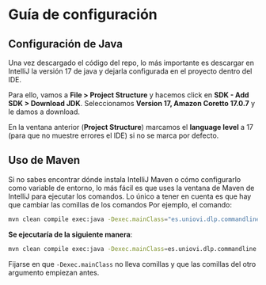 # Guía de configuración

## Configuración de Java

Una vez descargado el código del repo, lo más importante es descargar en IntelliJ la versión 17 de java y dejarla
configurada en el proyecto dentro del IDE.

Para ello, vamos a **File > Project Structure** y hacemos click en **SDK - Add SDK > Download JDK**. Seleccionamos
**Version 17, Amazon Coretto 17.0.7** y le damos a download.

En la ventana anterior (**Project Structure**) marcamos el **language level** a 17 (para que no muestre errores el IDE) 
si no se marca por defecto.

## Uso de Maven

Si no sabes encontrar dónde instala IntelliJ Maven o cómo configurarlo como variable de entorno, lo más fácil es que
uses la ventana de Maven de IntelliJ para ejecutar los comandos. Lo único a tener en cuenta es que hay que cambiar las
comillas de los comandos Por ejemplo, el comando:

```bash
mvn clean compile exec:java -Dexec.mainClass="es.uniovi.dlp.commandline.CLI" -Dexec.args="examples/codegeneration/offsets/simple.xana --introspector"
```

**Se ejecutaría de la siguiente manera**:

```bash
mvn clean compile exec:java -Dexec.mainClass=es.uniovi.dlp.commandline.CLI "-Dexec.args=examples/codegeneration/offsets/simple.xana --introspector"
```

Fijarse en que ``-Dexec.mainClass`` no lleva comillas y que las comillas del otro argumento empiezan antes.